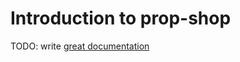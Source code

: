 # Introduction to prop-shop

TODO: write [great documentation](http://jacobian.org/writing/what-to-write/)
